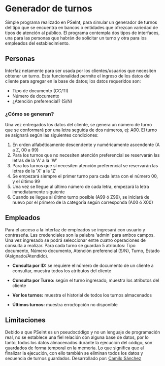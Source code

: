# Generador de turnos
Simple programa realizado en PSeInt, para simular un generador de turnos del tipo que se encuentra en bancos o entidades que ofrezcan variedad de tipos de atención al público. El programa contempla dos tipos de interfaces, una para las personas que habrán de solicitar un turno y otra para los empleados del establecimiento.

## Personas
Interfaz netamente para ser usada por los clientes/usuarios que necesiten obtener un turno. Esta funcionalidad permite el ingreso de los datos del cliente para agregar en la base de datos; los datos requeridos son:
  - Tipo de documento (CC/TI)
  - Número de documento
  - ¿Atención preferencial? (S/N)

### ¿Cómo se generan?
  Una vez entregados los datos del cliente, se genera un número de turno que se conformará por una letra seguida de dos números, ej: A00.
  El turno se asignará según las siguientes condiciones:
  1. En orden alfabéticamente descendente y numéricamente ascendente (A a Z, 00 a 99)
  2. Para los turnos que no necesiten atención preferencial se reservarán las letras de la 'A' a la 'W'
  3. Para los turnos que sí necesiten atención preferencial se reservarán las letras de la 'X' a la 'Z'
  4. Se empezará siempre el primer turno para cada letra con el número 00, y el último 99
  5. Una vez se llegue al último número de cada letra, empezará la letra inmediatamente siguiente
  6. Cuando se llegue al último turno posible (A99 ó Z99), se iniciará de nuevo por el primero de la categoría según corresponda (A00 ó X00)

## Empleados
Para el acceso a la interfaz de empleados se ingresará con usuario y contraseña. Las credenciales son la palabra 'admin' para ambos campos. Una vez ingresado se podrá seleccionar entre cuatro operaciones de consulta a realizar.
Para cada turno se guardan 5 atributos: Tipo documento, Número documento, Atención preferencial (S/N), Turno, Estado (Asignado/Atendido).

- **Consulta por ID:**
   se requiere el número de documento de un cliente a consultar, muestra todos los atributos del cliente
   
- **Consulta por Turno:**
   según el turno ingresado, muestra los atributos del cliente
   
- **Ver los turnos:**
   muestra el historial de todos los turnos almacenados
   
- **Últimos turnos:**
   muestra error/opción no disponible

## Limitaciones
Debido a que PSeInt es un pseudocódigo y no un lenguaje de programación real, no se establece una fiel relación con alguna base de datos, por lo tanto, todos los datos almacenados durante la ejecución del código, son guardados de forma temporal en la memoria. Lo que significa que al finalizar la ejecución, con ello también se eliminan todos los datos y secuencia de turnos guardados.
Desarrollado por: <a href="https://www.linkedin.com/in/camiloconc/">Camilo Sánchez</a>
